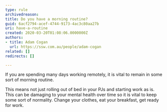```yaml
---
type: rule
archivedreason: 
title: Do you have a morning routine?
guid: 6acf2794-acef-4744-9173-4ac3c80aa27b
uri: have-a-routine
created: 2020-03-20T01:08:06.0000000Z
authors:
- title: Adam Cogan
  url: https://ssw.com.au/people/adam-cogan
related: []
redirects: []

---
```


If you are spending many days working remotely, it is vital to remain in some sort of morning routine.

<!--endintro-->

This means not just rolling out of bed in your PJs and starting work as is. This can be damaging to your mental health over time so it is vital to keep some sort of normality. Change your clothes, eat your breakfast, get ready for work.
